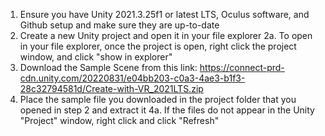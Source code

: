 1. Ensure you have Unity 2021.3.25f1 or latest LTS, Oculus software, and Github setup and make sure they are up-to-date
2. Create a new Unity project and open it in your file explorer
2a. To open in your file explorer, once the project is open, right click the project window, and click "show in explorer"
3. Download the Sample Scene from this link: https://connect-prd-cdn.unity.com/20220831/e04bb203-c0a3-4ae3-b1f3-28c32794581d/Create-with-VR_2021LTS.zip
4. Place the sample file you downloaded in the project folder that you opened in step 2 and extract it
4a. If the files do not appear in the Unity "Project" window, right click and click "Refresh"
